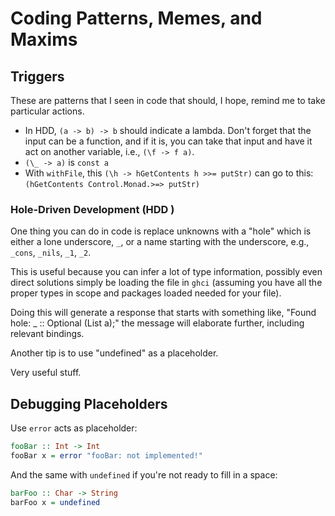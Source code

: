 # Coding Patterns, Memes, and Maxims

## Triggers

These are patterns that I seen in code that should, I hope, remind me to take particular actions.

- In HDD, `(a -> b) -> b` should indicate a lambda. Don't forget that the input can be a function, and if it is, you can take that input and have it act on another variable, i.e., `(\f -> f a)`.
- `(\_ -> a)` is `const a`
- With `withFile`, this `(\h -> hGetContents h >>= putStr)` can go to this: `(hGetContents Control.Monad.>=> putStr)`

### Hole-Driven Development (HDD )

One thing you can do in code is replace unknowns with a "hole" which is either a lone underscore, `_`, or a name starting with the underscore, e.g., `_cons`, `_nils`, `_1`, `_2`.

This is useful because you can infer a lot of type information, possibly even direct solutions simply be loading the file in `ghci` (assuming you have all the proper types in scope and packages loaded needed for your file).

Doing this will generate a response that starts with something like, "Found hole: \_ :: Optional (List a);" the message will elaborate further, including relevant bindings.

Another tip is to use "undefined" as a placeholder.

Very useful stuff.

## Debugging Placeholders 

Use `error` acts as placeholder:

```haskell
fooBar :: Int -> Int
fooBar x = error "fooBar: not implemented!"
```

And the same with `undefined` if you're not ready to fill in a space:

```haskell
barFoo :: Char -> String
barFoo x = undefined 
```